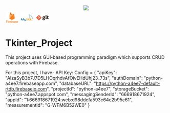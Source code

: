 
<div id="header" align="center">
  <img src="https://media.giphy.com/media/M9gbBd9nbDrOTu1Mqx/giphy.gif" width="100"/>
</div>


<div>
  <img src="https://github.com/devicons/devicon/blob/master/icons/firebase/firebase-plain-wordmark.svg" title="Firebase" alt="Firebase" width="40" height="40"/>&nbsp;
  <img src="https://github.com/devicons/devicon/blob/master/icons/mysql/mysql-original-wordmark.svg" title="MySQL"  alt="MySQL" width="40" height="40"/>&nbsp;
  <img src="https://github.com/devicons/devicon/blob/master/icons/git/git-original-wordmark.svg" title="Git" **alt="Git" width="40" height="40"/>
</div>

# Tkinter_Project
This project uses GUI-based programming paradigm which supports CRUD operations with Firebase.

For this project, I have-
API Key:
Config = {
    "apiKey": "AIzaSyB3b7J7D5LHOqrhdvAfOivEHdUhj23_73s",
    "authDomain": "python-a4ee7.firebaseapp.com",
    "databaseURL": "https://python-a4ee7-default-rtdb.firebaseio.com",
    "projectId": "python-a4ee7",
    "storageBucket": "python-a4ee7.appspot.com",
    "messagingSenderId": "666918671924",
    "appId": "1:666918671924:web:d98ddefa593c64c2b95c61",
    "measurementId": "G-WFM6B52WE0"
}

